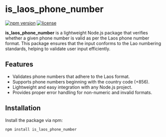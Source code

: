 # is_laos_phone_number

[![npm version](https://img.shields.io/npm/v/is_laos_phone_number.svg)](https://www.npmjs.com/package/is_laos_phone_number)
[![license](https://img.shields.io/npm/l/is_laos_phone_number.svg)](https://www.npmjs.com/package/is_laos_phone_number)

**is_laos_phone_number** is a lightweight Node.js package that verifies whether a given phone number is valid as per the Laos phone number format. This package ensures that the input conforms to the Lao numbering standards, helping to validate user input efficiently.

## Features

- Validates phone numbers that adhere to the Laos format.
- Supports phone numbers beginning with the country code (+856).
- Lightweight and easy integration with any Node.js project.
- Provides proper error handling for non-numeric and invalid formats.

## Installation

Install the package via npm:

```bash
npm install is_laos_phone_number